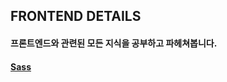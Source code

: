 ## FRONTEND DETAILS

#### 프론트엔드와 관련된 모든 지식을 공부하고 파헤쳐봅니다.

#### [Sass](https://github.com/Ubinquitous/Details/tree/master/Sass)
